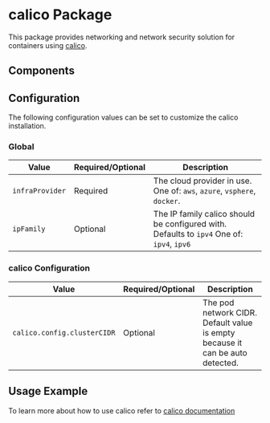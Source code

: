 # calico Package

This package provides networking and network security solution for containers using [calico](https://www.projectcalico.org/).

## Components

## Configuration

The following configuration values can be set to customize the calico installation.

### Global

| Value | Required/Optional | Description |
|-------|-------------------|-------------|
| `infraProvider` | Required | The cloud provider in use. One of: `aws`, `azure`, `vsphere`, `docker`. |
| `ipFamily` | Optional | The IP family calico should be configured with. Defaults to `ipv4` One of: `ipv4`, `ipv6` |

### calico Configuration

| Value | Required/Optional | Description |
|-------|-------------------|-------------|
| `calico.config.clusterCIDR` | Optional | The pod network CIDR. Default value is empty because it can be auto detected. |

## Usage Example

To learn more about how to use calico refer to [calico documentation](https://docs.projectcalico.org/about/about-calico)
